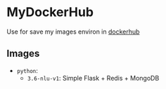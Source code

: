 # MyDockerHub
  Use for save my images environ in [dockerhub](https://hub.docker.com/r/whoiskp)

## Images

- `python`:
    + `3.6-nlu-v1`: Simple Flask + Redis + MongoDB     

